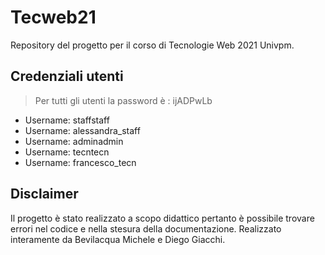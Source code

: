 # Tecweb21
Repository del progetto per il corso di Tecnologie Web 2021 Univpm. 

## Credenziali utenti
> Per tutti gli utenti la password è : ijADPwLb
- Username: staffstaff
- Username: alessandra_staff
- Username: adminadmin
- Username: tecntecn
- Username: francesco_tecn

## Disclaimer
Il progetto è stato realizzato a scopo didattico pertanto è possibile trovare errori nel codice e nella stesura della documentazione. Realizzato interamente da Bevilacqua Michele e Diego Giacchi.

